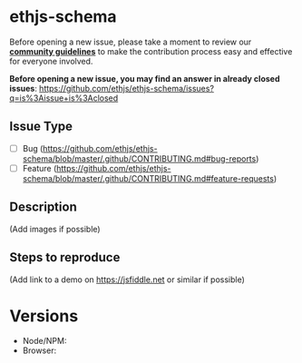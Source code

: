 # ethjs-schema

Before opening a new issue, please take a moment to review our [**community guidelines**](https://github.com/ethjs/ethjs-schema/blob/master/.github/CONTRIBUTING.md) to make the contribution process easy and effective for everyone involved.

**Before opening a new issue, you may find an answer in already closed issues**:
https://github.com/ethjs/ethjs-schema/issues?q=is%3Aissue+is%3Aclosed

## Issue Type

- [ ] Bug (https://github.com/ethjs/ethjs-schema/blob/master/.github/CONTRIBUTING.md#bug-reports)
- [ ] Feature (https://github.com/ethjs/ethjs-schema/blob/master/.github/CONTRIBUTING.md#feature-requests)

## Description

(Add images if possible)

## Steps to reproduce

(Add link to a demo on https://jsfiddle.net or similar if possible)

# Versions

- Node/NPM:
- Browser:
